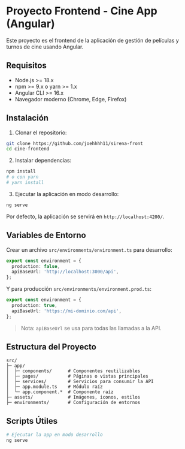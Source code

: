 # Proyecto Frontend - Cine App (Angular)

Este proyecto es el frontend de la aplicación de gestión de películas y turnos de cine usando Angular.

## Requisitos

- Node.js >= 18.x
- npm >= 9.x o yarn >= 1.x
- Angular CLI >= 16.x
- Navegador moderno (Chrome, Edge, Firefox)

## Instalación

1. Clonar el repositorio:

```bash
git clone https://github.com/joehhhh11/sirena-front
cd cine-frontend
```

2. Instalar dependencias:

```bash
npm install
# o con yarn
# yarn install
```

3. Ejecutar la aplicación en modo desarrollo:

```bash
ng serve
```

Por defecto, la aplicación se servirá en `http://localhost:4200/`.

## Variables de Entorno

Crear un archivo `src/environments/environment.ts` para desarrollo:

```ts
export const environment = {
  production: false,
  apiBaseUrl: 'http://localhost:3000/api',
};
```

Y para producción `src/environments/environment.prod.ts`:

```ts
export const environment = {
  production: true,
  apiBaseUrl: 'https://mi-dominio.com/api',
};
```

> Nota: `apiBaseUrl` se usa para todas las llamadas a la API.

## Estructura del Proyecto

```
src/
├─ app/
│  ├─ components/      # Componentes reutilizables
│  ├─ pages/           # Páginas o vistas principales
│  ├─ services/        # Servicios para consumir la API
│  ├─ app.module.ts    # Módulo raíz
│  └─ app.component.*  # Componente raíz
├─ assets/             # Imágenes, iconos, estilos
├─ environments/       # Configuración de entornos
```



## Scripts Útiles

```bash
# Ejecutar la app en modo desarrollo
ng serve


